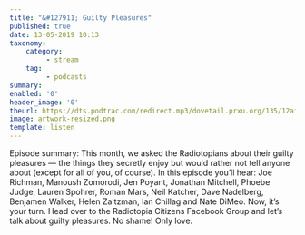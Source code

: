 ```yaml
---
title: "&#127911; Guilty Pleasures"
published: true
date: 13-05-2019 10:13
taxonomy:
    category:
         - stream
    tag:
         - podcasts
summary:
enabled: '0'
header_image: '0'
theurl: https://dts.podtrac.com/redirect.mp3/dovetail.prxu.org/135/12af9916-1a19-4e78-8d27-aa91e6c0bc19/12_Plus_Guilty_Pleasures_full.mp3
image: artwork-resized.png
template: listen
---
```

 
Episode summary: This month, we asked the Radiotopians about their guilty pleasures — the things they secretly enjoy but would rather not tell anyone about (except for all of you, of course). In this episode you’ll hear: Joe Richman, Manoush Zomorodi, Jen Poyant, Jonathan Mitchell, Phoebe Judge, Lauren Spohrer, Roman Mars, Neil Katcher, Dave Nadelberg, Benjamen Walker, Helen Zaltzman, Ian Chillag and Nate DiMeo. Now, it’s your turn. Head over to the Radiotopia Citizens Facebook Group and let’s talk about guilty pleasures. No shame! Only love.
